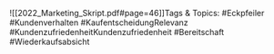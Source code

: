 
![[2022_Marketing_Skript.pdf#page=46]]Tags & Topics:
   #Eckpfeiler
   #Kundenverhalten
   #KaufentscheidungRelevanz
   #KundenzufriedenheitKundenzufriedenheit
   #Bereitschaft
   #Wiederkaufsabsicht